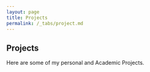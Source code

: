 ```yaml
---
layout: page
title: Projects
permalink: /_tabs/project.md
---
```


## Projects

Here are some of my personal and Academic Projects.
